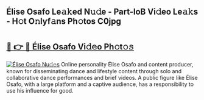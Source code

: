 ## Élise Osafo Le𝚊𝚔ed N𝚞𝚍e - Part-loB Vi𝚍eo Le𝚊𝚔s - H𝚘t O𝚗lyf𝚊ns Ph𝚘tos C0jpg

# <h2><a href="http://hf5wvt.feru.top/?c=%c3%89lise+Osafo">🔗 👉 🔴 Élise Osafo Vi𝚍𝚎o Ph𝚘t𝚘𝚜</a></h2>

[![Élise Osafo Nu𝚍𝚎s](https://i.imgur.com/0TWrTi3.gif)](http://hf5wvt.feru.top/?c=%c3%89lise+Osafo)
Online personality Élise Osafo and content producer, known for disseminating dance and lifestyle content through solo and collaborative dance performances and brief videos. A public figure like Élise Osafo, with a large platform and a captive audience, has a responsibility to use his influence for good. 
